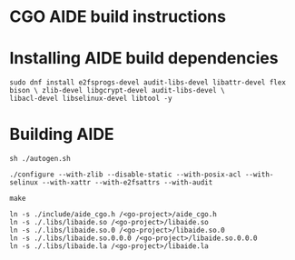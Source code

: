 # CGO AIDE build instructions

# Installing AIDE build dependencies

```
sudo dnf install e2fsprogs-devel audit-libs-devel libattr-devel flex bison \ zlib-devel libgcrypt-devel audit-libs-devel \
libacl-devel libselinux-devel libtool -y
```

# Building AIDE

```
sh ./autogen.sh

./configure --with-zlib --disable-static --with-posix-acl --with-selinux --with-xattr --with-e2fsattrs --with-audit

make

ln -s ./include/aide_cgo.h /<go-project>/aide_cgo.h
ln -s ./.libs/libaide.so /<go-project>/libaide.so
ln -s ./.libs/libaide.so.0 /<go-project>/libaide.so.0
ln -s ./.libs/libaide.so.0.0.0 /<go-project>/libaide.so.0.0.0
ln -s ./.libs/libaide.la /<go-project>/libaide.la
```
